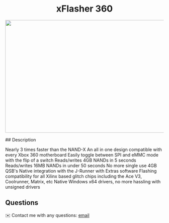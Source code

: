 
<h1 align="center">xFlasher 360</h1>
<p align="center">
  <img width="580" height="358" src="https://i.imgur.com/RE13A5d.png">
</p>  
## Description
  
Nearly 3 times faster than the NAND-X
An all in one design compatible with every Xbox 360 motherboard
Easily toggle between SPI and eMMC mode with the flip of a switch
Reads/writes 4GB NANDs in 5 seconds
Reads/writes 16MB NANDs in under 50 seconds
No more single use 4GB QSB's
Native integration with the J-Runner with Extras software
Flashing compatibility for all Xilinx based glitch chips including the Ace V3, Coolrunner, Matrix, etc
Native Windows x64 drivers, no more hassling with unsigned drivers
  
## Questions
✉️ Contact me with any questions: [email](mailto:support@themodshop.co)<br />

    

